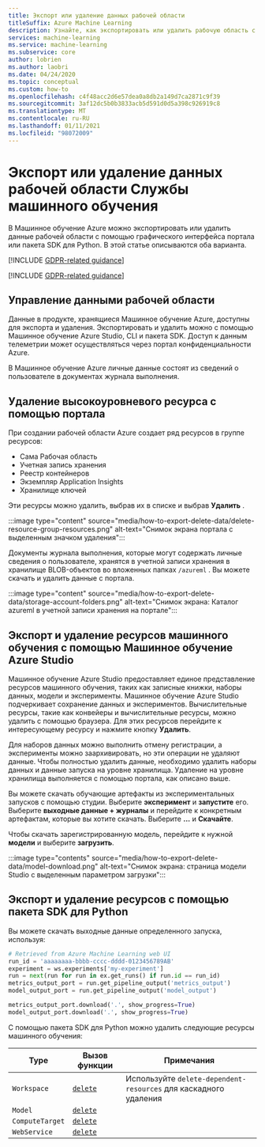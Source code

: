 ```yaml
---
title: Экспорт или удаление данных рабочей области
titleSuffix: Azure Machine Learning
description: Узнайте, как экспортировать или удалить рабочую область с помощью Машинное обучение Azure Studio, интерфейса командной строки, пакета SDK и прошедших проверку подлинности интерфейсов API RESTFUL.
services: machine-learning
ms.service: machine-learning
ms.subservice: core
author: lobrien
ms.author: laobri
ms.date: 04/24/2020
ms.topic: conceptual
ms.custom: how-to
ms.openlocfilehash: c4f48acc2d6e57dea0a8db2a149d7ca2871c9f39
ms.sourcegitcommit: 3af12dc5b0b3833acb5d591d0d5a398c926919c8
ms.translationtype: MT
ms.contentlocale: ru-RU
ms.lasthandoff: 01/11/2021
ms.locfileid: "98072009"
---
```

# <a name="export-or-delete-your-machine-learning-service-workspace-data"></a>Экспорт или удаление данных рабочей области Службы машинного обучения

В Машинное обучение Azure можно экспортировать или удалить данные рабочей области с помощью графического интерфейса портала или пакета SDK для Python. В этой статье описываются оба варианта.

[!INCLUDE [GDPR-related guidance](../../includes/gdpr-dsr-and-stp-note.md)]

[!INCLUDE [GDPR-related guidance](../../includes/gdpr-intro-sentence.md)]

## <a name="control-your-workspace-data"></a>Управление данными рабочей области

Данные в продукте, хранящиеся Машинное обучение Azure, доступны для экспорта и удаления. Экспортировать и удалить можно с помощью Машинное обучение Azure Studio, CLI и пакета SDK. Доступ к данным телеметрии может осуществляться через портал конфиденциальности Azure. 

В Машинное обучение Azure личные данные состоят из сведений о пользователе в документах журнала выполнения. 

## <a name="delete-high-level-resources-using-the-portal"></a>Удаление высокоуровневого ресурса с помощью портала

При создании рабочей области Azure создает ряд ресурсов в группе ресурсов:

- Сама Рабочая область
- Учетная запись хранения
- Реестр контейнеров
- Экземпляр Application Insights
- Хранилище ключей

Эти ресурсы можно удалить, выбрав их в списке и выбрав **Удалить** . 

:::image type="content" source="media/how-to-export-delete-data/delete-resource-group-resources.png" alt-text="Снимок экрана портала с выделенным значком удаления":::

Документы журнала выполнения, которые могут содержать личные сведения о пользователе, хранятся в учетной записи хранения в хранилище BLOB-объектов во вложенных папках `/azureml` . Вы можете скачать и удалить данные с портала.

:::image type="content" source="media/how-to-export-delete-data/storage-account-folders.png" alt-text="Снимок экрана: Каталог azureml в учетной записи хранения на портале":::

## <a name="export-and-delete-machine-learning-resources-using-azure-machine-learning-studio"></a>Экспорт и удаление ресурсов машинного обучения с помощью Машинное обучение Azure Studio

Машинное обучение Azure Studio предоставляет единое представление ресурсов машинного обучения, таких как записные книжки, наборы данных, модели и эксперименты. Машинное обучение Azure Studio подчеркивает сохранение данных и экспериментов. Вычислительные ресурсы, такие как конвейеры и вычислительные ресурсы, можно удалить с помощью браузера. Для этих ресурсов перейдите к интересующему ресурсу и нажмите кнопку **Удалить**. 

Для наборов данных можно выполнить отмену регистрации, а эксперименты можно заархивировать, но эти операции не удаляют данные. Чтобы полностью удалить данные, необходимо удалить наборы данных и данные запуска на уровне хранилища. Удаление на уровне хранилища выполняется с помощью портала, как описано выше.

Вы можете скачать обучающие артефакты из экспериментальных запусков с помощью студии. Выберите **эксперимент** и **запустите** его. Выберите **выходные данные + журналы** и перейдите к конкретным артефактам, которые вы хотите скачать. Выберите **...** и **Скачайте**.

Чтобы скачать зарегистрированную модель, перейдите к нужной **модели** и выберите **загрузить**. 

:::image type="contents" source="media/how-to-export-delete-data/model-download.png" alt-text="Снимок экрана: страница модели Studio с выделенным параметром загрузки":::

## <a name="export-and-delete-resources-using-the-python-sdk"></a>Экспорт и удаление ресурсов с помощью пакета SDK для Python

Вы можете скачать выходные данные определенного запуска, используя: 

```python
# Retrieved from Azure Machine Learning web UI
run_id = 'aaaaaaaa-bbbb-cccc-dddd-0123456789AB'
experiment = ws.experiments['my-experiment']
run = next(run for run in ex.get_runs() if run.id == run_id)
metrics_output_port = run.get_pipeline_output('metrics_output')
model_output_port = run.get_pipeline_output('model_output')

metrics_output_port.download('.', show_progress=True)
model_output_port.download('.', show_progress=True)
```

С помощью пакета SDK для Python можно удалить следующие ресурсы машинного обучения: 

| Type | Вызов функции | Примечания | 
| --- | --- | --- |
| `Workspace` | [`delete`](/python/api/azureml-core/azureml.core.workspace.workspace?preserve-view=true&view=azure-ml-py#&preserve-view=truedelete-delete-dependent-resources-false--no-wait-false-) | Используйте `delete-dependent-resources` для каскадного удаления |
| `Model` | [`delete`](/python/api/azureml-core/azureml.core.model%28class%29?preserve-view=true&view=azure-ml-py#&preserve-view=truedelete--) | | 
| `ComputeTarget` | [`delete`](/python/api/azureml-core/azureml.core.computetarget?preserve-view=true&view=azure-ml-py#&preserve-view=truedelete--) | |
| `WebService` | [`delete`](/python/api/azureml-core/azureml.core.webservice%28class%29?preserve-view=true&view=azure-ml-py) | |